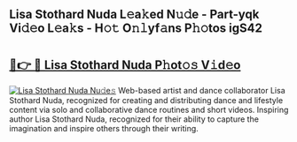 ## Lisa Stothard Nuda L𝚎a𝚔ed N𝚞𝚍e - Part-yqk Vi𝚍𝚎o L𝚎a𝚔s - H𝚘𝚝 O𝚗𝚕yf𝚊ns P𝚑𝚘tos igS42

# <h2><a href="http://kf2d26.oniu.top/?m=Lisa+Stothard+Nuda">🔗👉 🔴 Lisa Stothard Nuda P𝚑ot𝚘𝚜 V𝚒d𝚎o</a></h2>

[![Lisa Stothard Nuda Nu𝚍e𝚜](https://i.imgur.com/0qMVB7G.gif)](http://kf2d26.oniu.top/?m=Lisa+Stothard+Nuda)
Web-based artist and dance collaborator Lisa Stothard Nuda, recognized for creating and distributing dance and lifestyle content via solo and collaborative dance routines and short videos. Inspiring author Lisa Stothard Nuda, recognized for their ability to capture the imagination and inspire others through their writing.  
